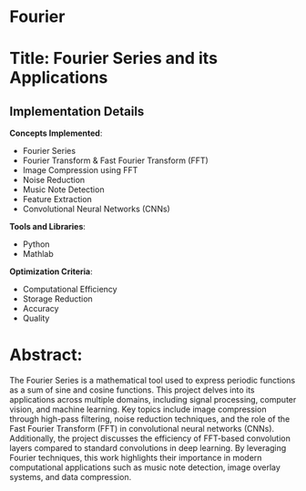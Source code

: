 # Fourier

# Title: Fourier Series and its Applications

## Implementation Details

 **Concepts Implemented**:  
- Fourier Series
- Fourier Transform & Fast Fourier Transform (FFT)
- Image Compression using FFT
- Noise Reduction  
- Music Note Detection  
- Feature Extraction
- Convolutional Neural Networks (CNNs)

**Tools and Libraries**:  
- Python
- Mathlab

**Optimization Criteria**:  
- Computational Efficiency
- Storage Reduction 
- Accuracy
- Quality 

# Abstract:
The Fourier Series is a mathematical tool used to express periodic functions as a sum of sine and cosine functions. This project delves into its applications across multiple domains, including signal processing, computer vision, and machine learning. Key topics include image compression through high-pass filtering, noise reduction techniques, and the role of the Fast Fourier Transform (FFT) in convolutional neural networks (CNNs). Additionally, the project discusses the efficiency of FFT-based convolution layers compared to standard convolutions in deep learning. By leveraging Fourier techniques, this work highlights their importance in modern computational applications such as music note detection, image overlay systems, and data compression.
